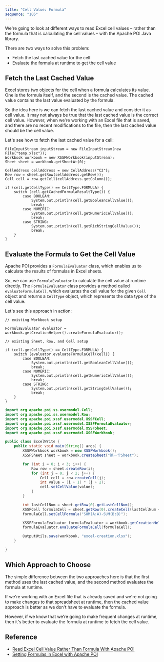 ```yaml
---
title: "Cell Value: Formula"
sequence: "105"
---
```


We're going to look at different ways to read Excel cell values – rather than the formula
that is calculating the cell values – with the Apache POI Java library.

There are two ways to solve this problem:

- Fetch the last cached value for the cell
- Evaluate the formula at runtime to get the cell value

## Fetch the Last Cached Value

Excel stores two objects for the cell when a formula calculates its value.
One is the formula itself, and the second is the cached value.
The cached value contains the last value evaluated by the formula.

So the idea here is we can fetch the last cached value and consider it as cell value.
It may not always be true that the last cached value is the correct cell value.
However, when we're working with an Excel file that is saved,
and there are no recent modifications to the file,
then the last cached value should be the cell value.

Let's see how to fetch the last cached value for a cell:

```text
FileInputStream inputStream = new FileInputStream(new File("temp.xlsx"));
Workbook workbook = new XSSFWorkbook(inputStream);
Sheet sheet = workbook.getSheetAt(0);

CellAddress cellAddress = new CellAddress("C2");
Row row = sheet.getRow(cellAddress.getRow());
Cell cell = row.getCell(cellAddress.getColumn());

if (cell.getCellType() == CellType.FORMULA) {
    switch (cell.getCachedFormulaResultType()) {
        case BOOLEAN:
            System.out.println(cell.getBooleanCellValue());
            break;
        case NUMERIC:
            System.out.println(cell.getNumericCellValue());
            break;
        case STRING:
            System.out.println(cell.getRichStringCellValue());
            break;
    }
}
```

## Evaluate the Formula to Get the Cell Value

Apache POI provides a `FormulaEvaluator` class, which enables us to calculate the results of formulas in Excel sheets.

So, we can use `FormulaEvaluator` to calculate the cell value at runtime directly.
The `FormulaEvaluator` class provides a method called `evaluateFormulaCell`,
which evaluates the cell value for the given `Cell` object and returns a `CellType` object,
which represents the data type of the cell value.

Let's see this approach in action:

```text
// existing Workbook setup

FormulaEvaluator evaluator = workbook.getCreationHelper().createFormulaEvaluator(); 

// existing Sheet, Row, and Cell setup

if (cell.getCellType() == CellType.FORMULA) {
    switch (evaluator.evaluateFormulaCell(cell)) {
        case BOOLEAN:
            System.out.println(cell.getBooleanCellValue());
            break;
        case NUMERIC:
            System.out.println(cell.getNumericCellValue());
            break;
        case STRING:
            System.out.println(cell.getStringCellValue());
            break;
    }
}
```

```java
import org.apache.poi.ss.usermodel.Cell;
import org.apache.poi.ss.usermodel.Row;
import org.apache.poi.xssf.usermodel.XSSFCell;
import org.apache.poi.xssf.usermodel.XSSFFormulaEvaluator;
import org.apache.poi.xssf.usermodel.XSSFSheet;
import org.apache.poi.xssf.usermodel.XSSFWorkbook;

public class ExcelWrite {
    public static void main(String[] args) {
        XSSFWorkbook workbook = new XSSFWorkbook();
        XSSFSheet sheet = workbook.createSheet("第一个Sheet");

        for (int i = 0; i < 3; i++) {
            Row row = sheet.createRow(i);
            for (int j = 0; j < 2; j++) {
                Cell cell = row.createCell(j);
                int value = (i + 1) * (j + 2);
                cell.setCellValue(value);
            }
        }

        int lastCellNum = sheet.getRow(0).getLastCellNum();
        XSSFCell formulaCell = sheet.getRow(0).createCell(lastCellNum + 1);
        formulaCell.setCellFormula("SUM(A:A)-SUM(B:B)");

        XSSFFormulaEvaluator formulaEvaluator = workbook.getCreationHelper().createFormulaEvaluator();
        formulaEvaluator.evaluateFormulaCell(formulaCell);

        OutputUtils.save(workbook, "excel-creation.xlsx");
    }

}
```

## Which Approach to Choose

The simple difference between the two approaches here is that
the first method uses the last cached value,
and the second method evaluates the formula at runtime.

If we're working with an Excel file that is already saved and
we're not going to make changes to that spreadsheet at runtime,
then the cached value approach is better as we don't have to evaluate the formula.

However, if we know that we're going to make frequent changes at runtime,
then it's better to evaluate the formula at runtime to fetch the cell value.

## Reference

- [Read Excel Cell Value Rather Than Formula With Apache POI](https://www.baeldung.com/apache-poi-read-cell-value-formula)
- [Setting Formulas in Excel with Apache POI](https://www.baeldung.com/java-apache-poi-set-formulas)
